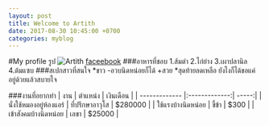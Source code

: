 ```yaml
---
layout: post
title: Welcome to Artith
date: 2017-08-30 10:45:00 +0700
categories: myblog
---
```

#My profile
รูป ![Artith](https://www.google.co.th/url?sa=i&rct=j&q=&esrc=s&source=imgres&cd=&cad=rja&uact=8&ved=0ahUKEwii5q_5y4DWAhWGpY8KHSuTBS8QjRwIBw&url=http%3A%2F%2Fwww.greenpeace.org%2Fseasia%2Fth%2Fnews%2Fblog1%2Fblog%2F57150%2F&psig=AFQjCNHPyXux0b20VigkD_ESmgHABhAUkQ&ust=1504238692563347)
[faceebook](https://th-th.facebook.com/)
###อาหารที่ชอบ
1.ส้มตำ
2.ไก่ย่าง
3.เผาปลานิล
4.ต้มแซบ
###สเปกสาวที่สนใจ
*ขาว
-อวบนิดหน่อยก็ได้
+สวย
*สุดท้ายลดเหลือ ยังไงก็ได้ขอแค่อยู่ด้วยแล้วสบายใจ

###งานที่อยากทำ
| งาน       | ตำแหน่ง          | เงินเดือน  |
| ------------- |:-------------:| -----:|
| นั่งใช้หมองอยู่ห้องแอร์      | ที่ปรึกษาอาวุโส | $280000 |
| ใช้แรงบ้างนิดหน่อย    | ขี้ข้า      |   $300 |
| เข้าสังคมบ้างนิดหน่อย | เลขา      |    $25000 |
